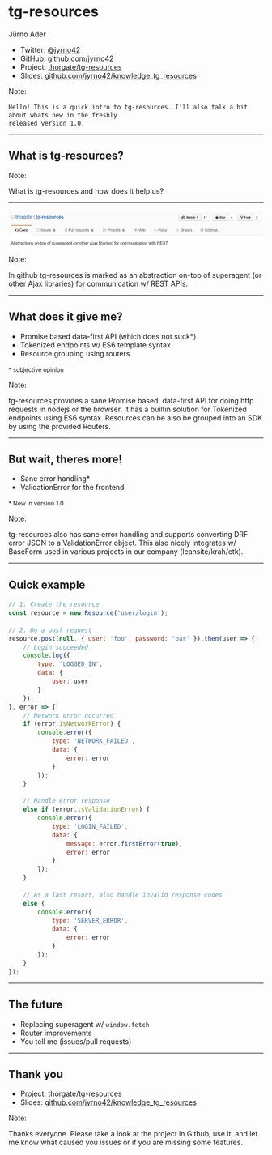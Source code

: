 # tg-resources

Jürno Ader

- Twitter: [@jyrno42](https://twitter.com/jyrno42)
- GitHub: [github.com/jyrno42](https://github.com/jyrno42)
- Project: [thorgate/tg-resources](https://github.com/thorgate/tg-resources)
- Slides: [github.com/jyrno42/knowledge_tg_resources](https://github.com/jyrno42/knowledge_tg_resources)

Note:

    Hello! This is a quick intro to tg-resources. I'll also talk a bit about whats new in the freshly
    released version 1.0.

***

## What is tg-resources?

Note:

What is tg-resources and how does it help us?

---

![From github](./img/gh-header.png)


Note:

In github tg-resources is marked as an abstraction on-top of superagent (or other
Ajax libraries) for communication w/ REST APIs.

---

## What does it give me?

- Promise based data-first API (which does not suck*)
- Tokenized endpoints w/ ES6 template syntax
- Resource grouping using routers

<small>* subjective opinion</small>

Note:

tg-resources provides a sane Promise based, data-first API for doing http requests in
nodejs or the browser. It has a builtin solution for Tokenized endpoints using ES6 syntax.
Resources can be also be grouped into an SDK by using the provided Routers.

---

## But wait, theres more!

- Sane error handling*
- ValidationError for the frontend


<small>* New in version 1.0</small>

Note:

tg-resources also has sane error handling and supports converting DRF error JSON to
a ValidationError object. This also nicely integrates w/ BaseForm used in various projects
in our company (leansite/krah/etk).

***

## Quick example

```js
// 1. Create the resource
const resource = new Resource('user/login');

// 2. Do a post request
resource.post(null, { user: 'foo', password: 'bar' }).then(user => {
    // Login succeeded
    console.log({
        type: 'LOGGED_IN',
        data: {
            user: user
        }
    });
}, error => {
    // Network error occurred
    if (error.isNetworkError) {
        console.error({
            type: 'NETWORK_FAILED',
            data: {
                error: error
            }
        });
    }

    // Handle error response
    else if (error.isValidationError) {
        console.error({
            type: 'LOGIN_FAILED',
            data: {
                message: error.firstError(true),
                error: error
            }
        });
    }

    // As a last resort, also handle invalid response codes
    else {
        console.error({
            type: 'SERVER_ERROR',
            data: {
                error: error
            }
        });
    }
});
```

***

## The future

- Replacing superagent w/ `window.fetch`
- Router improvements
- You tell me (issues/pull requests)

***

## Thank you

- Project: [thorgate/tg-resources](https://github.com/thorgate/tg-resources)
- Slides: [github.com/jyrno42/knowledge_tg_resources](https://github.com/jyrno42/knowledge_tg_resources)


Note:

Thanks everyone. Please take a look at the project in Github, use it, and let me know what caused you issues
or if you are missing some features.
